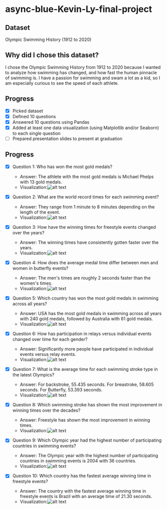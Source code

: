 # async-blue-Kevin-Ly-final-project

## Dataset
Olympic Swimming History (1912 to 2020)

## Why did I chose this dataset?

I chose the Olympic Swimming History from 1912 to 2020 because I wanted to analyze how swimming has changed, and how fast the human pinnacle of swimming is. I have a passion for swimming and swam a lot as a kid, so I am especially curious to see the speed of each athlete.

## Progress
- [x] Picked dataset
- [x] Defined 10 questions
- [x] Answered 10 questions using Pandas
- [x] Added at least one data visualization (using Matplotlib and/or Seaborn) to each single question
- [ ] Prepared presentation slides to present at graduation

## Progress
- [x] Question 1: Who has won the most gold medals?
  - Answer: The athlete with the most gold medals is Michael Phelps with 13 gold medals.
  - Visualization:![alt text](ab975959-1c0f-48c2-9318-95d6f4f78886.png)

- [x] Question 2:  What are the world record times for each swimming event?
  - Answer: They range from 1 minute to 8 minutes depending on the length of the event.
  - Visualization:![alt text](d66c4838-5ba1-48c2-b787-edf1b7a0ba5e.png)

- [x] Question 3: How have the winning times for freestyle events changed over the years?
  - Answer: The winning times have consistently gotten faster over the years.
  - Visualization:![alt text](f0dc28ef-6f1d-402f-a181-fb7c30536850.png)

- [x] Question 4: How does the average medal time differ between men and women in butterfly events?
  - Answer: The men's times are roughly 2 seconds faster than the women's times.
  - Visualization:![alt text](ef4c9c59-5e32-4f4d-ac1f-0cff663231ac.png)

- [x] Question 5: Which country has won the most gold medals in swimming across all years?
  - Answer: USA has the most gold medals in swimming across all years with 240 gold medals, followed by Australia with 61 gold medals.
  - Visualization:![alt text](6af54ffe-530b-4e2e-9bd9-9ee69e01b2b4.png)

- [x] Question 6: How has participation in relays versus individual events changed over time for each gender?
  - Answer: Significantly more people have participated in individual events versus relay events.
  - Visualization:![alt text](40109b4d-a507-459b-ad5d-83565ed2639f.png)

- [x] Question 7: What is the average time for each swimming stroke type in the latest Olympics?
  - Answer: For backstroke, 55.435 seconds. For breastroke, 58.605 seconds. For Butterfly, 53.393 seconds.
  - Visualization:![alt text](317d74f2-e00d-468b-a3af-a603c97287f7.png)

- [x] Question 8: Which swimming stroke has shown the most improvement in winning times over the decades?
  - Answer: Freestyle has shown the most improvement in winning times.
  - Visualization:![alt text](8b3afe82-bf4b-4205-8788-096797bc5a16.png)

- [x] Question 9: Which Olympic year had the highest number of participating countries in swimming events?
  - Answer: The Olympic year with the highest number of participating countries in swimming events is 2004 with 36 countries.
  - Visualization:![alt text](25ce9b0d-a33b-4918-adeb-60b149511c09.png)

- [x] Question 10: Which country has the fastest average winning time in freestyle events?
  - Answer: The country with the fastest average winning time in freestyle events is Brazil with an average time of 21.30 seconds.
  - Visualization:![alt text](2b7f338f-f380-44c8-af8d-78c77bcf27b1.png)